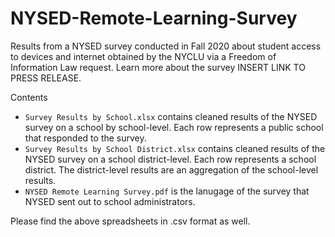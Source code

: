 # NYSED-Remote-Learning-Survey
Results from a NYSED survey conducted in Fall 2020 about student access to devices and internet obtained by the NYCLU via a Freedom of Information Law request. Learn more about the survey INSERT LINK TO PRESS RELEASE.

Contents
* `Survey Results by School.xlsx` contains cleaned results of the NYSED survey on a school by school-level. Each row represents a public school that responded to the survey.
* `Survey Results by School District.xlsx` contains cleaned results of the NYSED survey on a school district-level. Each row represents a school district. The district-level results are an aggregation of the school-level results.
* `NYSED Remote Learning Survey.pdf` is the lanugage of the survey that NYSED sent out to school administrators.

Please find the above spreadsheets in .csv format as well.
